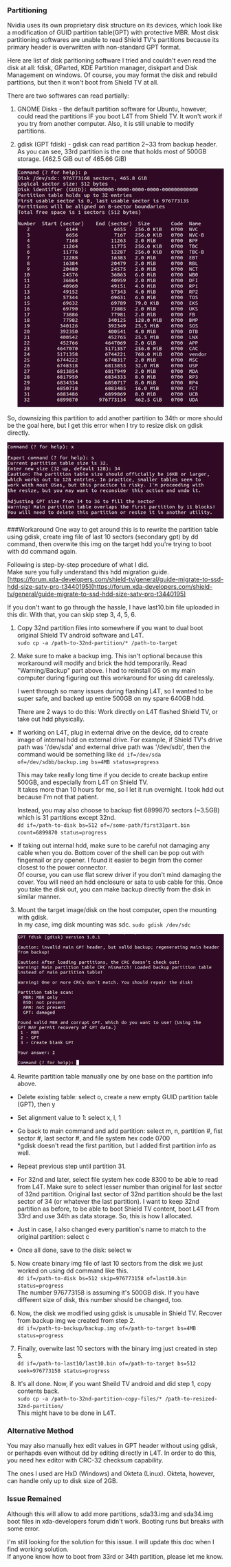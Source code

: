 ### Partitioning
Nvidia uses its own proprietary disk structure on its devices, which look like a modification of GUID partition table(GPT) with protective MBR. Most disk partitioning softwares are unable to read Shield TV's partitions because its primary header is overwritten with non-standard GPT format.

Here are list of disk paritioning software I tried and couldn't even read the disk at all: fdisk, GParted, KDE Partition manager, diskpart and Disk Management on windows. Of course, you may format the disk and rebuild partitions, but then it won't boot from Shield TV at all.

There are two softwares can read partially:

1. GNOME Disks - the default partition software for Ubuntu, however, could read the partitions IF you boot L4T from Shield TV. It won't work if you try from another computer. Also, it is still unable to modify partitions.

2. gdisk (GPT fdisk) - gdisk can read partition 2~33 from backup header. As you can see, 33rd partition is the one that holds most of 500GB storage. (462.5 GiB out of 465.66 GiB)

   ![table](https://github.com/na6an/ShieldTV/blob/master/images/print%20table.png)

So, downsizing this partition to add another partition to 34th or more should be the goal here, but I get this error when I try to resize disk on gdisk directly.

   ![error](https://github.com/na6an/ShieldTV/blob/master/images/sector%20overlap%20error.png)


###Workaround
One way to get around this is to rewrite the partition table using gdisk, create img file of last 10 sectors (secondary gpt) by dd command, then overwite this img on the target hdd you're trying to boot with dd command again.

Following is step-by-step procedure of what I did.  
Make sure you fully understand this hdd migration guide.  
[https://forum.xda-developers.com/shield-tv/general/guide-migrate-to-ssd-hdd-size-satv-pro-t3440195](https://forum.xda-developers.com/shield-tv/general/guide-migrate-to-ssd-hdd-size-satv-pro-t3440195)

If you don't want to go through the hassle, I have last10.bin file uploaded in this dir. With that, you can skip step 3, 4, 5, 6.

1. Copy 32nd partition files into somewhere if you want to dual boot original Shield TV android software and L4T.  
`sudo cp -a /path-to-32nd-partition/* /path-to-target`

2. Make sure to make a backup img. This isn't optional because this workaround will modify and brick the hdd temporarily. Read "Warning/Backup" part above. I had to reinstall OS on my main computer during figuring out this workaround for using dd carelessly.

   I went through so many issues during flashing L4T, so I wanted to be super safe, and backed up entire 500GB on my spare 640GB hdd.

   There are 2 ways to do this:
   Work directly on L4T flashed Shield TV, or take out hdd physically.

 - If working on L4T, plug in external drive on the device,
dd to create image of internal hdd on external drive. For example, if Shield TV's drive path was '/dev/sda' and external drive path was '/dev/sdb', then the command would be something like `dd if=/dev/sda of=/dev/sdbb/backup.img bs=4MB status=progress`

   This may take really long time if you decide to create backup entire 500GB, and especially from L4T on Shield TV.  
   It takes more than 10 hours for me, so I let it run overnight. I took hdd out because I'm not that patient.
   
   Instead, you may also choose to backup fist 6899870 sectors (~3.5GB) which is 31 partitions except 32nd.  
`dd if=/path-to-disk bs=512 of=/some-path/first31part.bin count=6899870 status=progress`

- If taking out internal hdd, make sure to be careful not damaging any cable when you do. Bottom cover of the shell can be pop out with fingernail or pry opener. I found it easier to begin from the corner closest to the power connector.  
Of course, you can use flat screw driver if you don't mind damaging the cover. You will need an hdd enclosure or sata to usb cable for this. Once you take the disk out, you can make backup directly from the disk in similar manner.

3. Mount the target image/disk on the host computer, open the mounting with gdisk.  
In my case, img disk mounting was sdc. `sudo gdisk /dev/sdc`

   ![gdisk](https://github.com/na6an/ShieldTV/blob/master/images/gdisk.png)

4. Rewrite partition table manually one by one base on the partition info above.  

 - Delete existing table: select o, create a new empty GUID partition table (GPT), then y
 - Set alignment value to 1: select x, l, 1
 - Go back to main command and add partition: select m, n, partition #, fist sector #, last sector #, and file system hex code 0700  
*gdisk doesn't read the first partition, but I added first partition info as well.
 - Repeat previous step until partition 31.
 - For 32nd and later, select file system hex code 8300 to be able to read from L4T. Make sure to select lesser number than original for last sector of 32nd partition. Original last sector of 32nd partition should be the last sector of 34 (or whatever the last partition). I want to keep 32nd partition as before, to be able to boot Shield TV content, boot L4T from 33rd and use 34th as data storage. So, this is how I allocated.

 - Just in case, I also changed every partition's name to match to the original partition: select c
 - Once all done, save to the disk: select w

5. Now create binary img file of last 10 sectors from the disk we just worked on using dd command like this.  
`dd if=/path-to-disk bs=512 skip=976773158 of=last10.bin status=progress`  
The number 976773158 is assuming it's 500GB disk. If you have different size of disk, this number should be changed, too. 

6. Now, the disk we modified using gdisk is unusable in Shield TV. Recover from backup img we created from step 2.  
`dd if=/path-to-backup/backup.img of=/path-to-target bs=4MB status=progress`

7. Finally, overwite last 10 sectors with the binary img just created in step 5.  
`dd if=/path-to-last10/last10.bin of=/path-to-target bs=512 seek=976773158 status=progress`

8. It's all done. Now, if you want Sheild TV android and did step 1, copy contents back.  
`sudo cp -a /path-to-32nd-partition-copy-files/* /path-to-resized-32nd-partition/`  
This might have to be done in L4T.

### Alternative Method
You may also manually hex edit values in GPT header without using gdisk, or perhapds even without dd by editing directly in L4T. In order to do this, you need hex editor with CRC-32 checksum capability. 

The ones I used are HxD (Windows) and Okteta (Linux). Okteta, however, can handle only up to disk size of 2GB.

### Issue Remained
Although this will allow to add more partitions, sda33.img and sda34.img boot files in xda-developers forum didn't work. Booting runs but breaks with some error.  

I'm still looking for the solution for this issue. I will update this doc when I find working solution.  
If anyone know how to boot from 33rd or 34th partition, please let me know.
